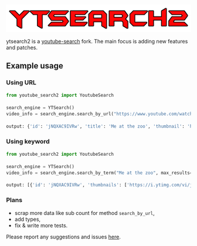 <div class="center">
  <img src="img/image.png">
  <p>ytsearch2 is a <a href="https://github.com/joetats/youtube_search">youtube-search</a> fork. The main focus is adding new features and patches.</p>
</div>

## Example usage

### Using URL

``` Python
from youtube_search2 import YoutubeSearch

search_engine = YTSearch()
video_info = search_engine.search_by_url("https://www.youtube.com/watch?v=jNQXAC9IVRw")

output: {'id': 'jNQXAC9IVRw', 'title': 'Me at the zoo', 'thumbnail': 'https://i.ytimg.com/vi/jNQXAC9IVRw/maxresdefault.jpg', 'duration': '19063'}

```

### Using keyword

``` Python
from youtube_search2 import YoutubeSearch

search_engine = YTSearch()
video_info = search_engine.search_by_term("Me at the zoo", max_results=1)

output: [{'id': 'jNQXAC9IVRw', 'thumbnails': ['https://i.ytimg.com/vi/jNQXAC9IVRw/hqdefault.jpg?sqp=-oaymwE9COADEI4CSFryq4qpAy8IARUAAAAAGAElAADIQj0AgKJDeAHwAQH4Ab4CgALwAYoCDAgAEAEYVCBYKGUwDw==&rs=AOn4CLC4lp5lwDTP5b30m6scq6a7lKyA8Q'], 'title': 'Me at the zoo', 'long_desc': None, 'channel': 'jawed', 'duration': '0:19', 'views': '310\xa0243\xa0516 views', 'publish_time': '18 years ago', 'url_suffix': '/watch?v=jNQXAC9IVRw&pp=ygUNTWUgYXQgdGhlIHpvbw%3D%3D'}]

```

### Plans

- scrap more data like sub count for method `search_by_url`,
- add types,
- fix & write more tests.

Please report any suggestions and issues [here](https://github.com/xNykram/youtube_search2/issues).